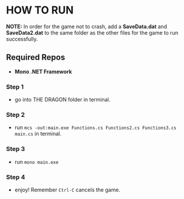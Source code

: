 # HOW TO RUN

**NOTE:** In order for the game not to crash, add a **SaveData.dat** and **SaveData2.dat** to the same folder as the other files for the game to run successfully.

## Required Repos
- **Mono .NET Framework**

### Step 1
- go into THE DRAGON folder in terminal.
### Step 2
- run ``` mcs -out:main.exe Functions.cs Functions2.cs Functions3.cs main.cs ``` in terminal.
### Step 3
- run ``` mono main.exe ```
### Step 4
- enjoy! Remember ``` Ctrl-C ``` cancels the game.

